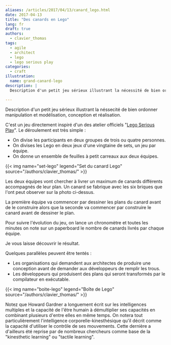 ```yaml
---
aliases: /articles/2017/04/13/canard_lego.html
date: 2017-04-13
title: "Des canards en Lego"
lang: fr
draft: true
authors:
  - clavier_thomas
tags:
  - agile
  - architect
  - lego
  - lego serious play
categories:
  - craft
illustration:
  name: grand-canard-lego
description: |
  Description d'un petit jeu sérieux illustrant la nécessité de bien ordonner manipulation et modélisation, conception et réalisation.

---
```


Description d'un petit jeu sérieux illustrant la néssecité de bien ordonner manipulation et modélisation, conception et réalisation.

C'est un jeu directement inspiré d'un des atelier officiels "[Lego Serious Play](https://www.lego.com/en-us/seriousplay)". Le déroulement est très simple :

- On divise les participants en deux groupes de trois ou quatre personnes.
- On divises les Lego en deux jeux d'une vingtaine de sets, un jeu par équipe.
- On donne un ensemble de feuilles à petit carreaux aux deux équipes.

{{< img name="set-lego" legend="Set du canard Lego" source="/authors/clavier_thomas/" >}}

Les deux équipes vont chercher à livrer un maximum de canards différents accompagnés de leur plan.
Un canard se fabrique avec les six briques que l'ont peut observer sur la photo ci-dessus.

La première équipe va commencer par dessiner les plans du canard avant de le construire alors que la seconde va commencer par construire le canard avant de dessiner le plan.

Pour suivre l'évolution du jeu, on lance un chronomètre et toutes les minutes on note sur un paperboard le nombre de canards livrés par chaque équipe.

Je vous laisse découvrir le résultat.

Quelques parallèles peuvent être tentés :
- Les organisations qui demandent aux architectes de produire une conception avant de demander aux développeurs de remplir les trous.
- Les développeurs qui produisent des plans qui seront transformés par le compilateur en exécutable.

{{< img name="boite-lego" legend="Boîte de Lego" source="/authors/clavier_thomas/" >}}

Notez que Howard Gardner a longuement écrit sur les intelligences multiples et la capacité de l'être humain à démultiplier ses capacités en combinant plusieurs d'entre elles en même temps.
On notera tout particulièrement l'intelligence corporelle-kinesthésique qu'il décrit comme la capacité d'utiliser le contrôle de ses mouvements. Cette dernière a d'ailleurs été reprise par de nombreux chercheurs comme base de la "kinesthetic learning" ou "tactile learning".
